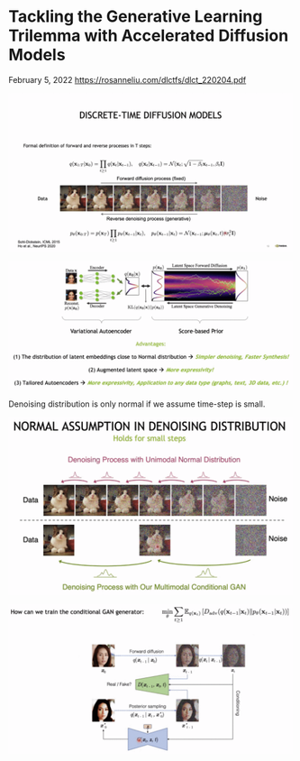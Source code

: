 <div class="next-subtitled"></div>

# Tackling the Generative Learning Trilemma with Accelerated Diffusion Models

February 5, 2022
<https://rosanneliu.com/dlctfs/dlct_220204.pdf>

![](vahdat-dlct-talking-the-generative-learning-trilemma.md-assets/2022-02-04-20-21-46.png)

![](vahdat-dlct-talking-the-generative-learning-trilemma.md-assets/2022-02-04-20-31-16.png)

Denoising distribution is only normal if we assume time-step is small.

![](vahdat-dlct-talking-the-generative-learning-trilemma.md-assets/2022-02-04-20-51-48.png)

![](vahdat-dlct-talking-the-generative-learning-trilemma.md-assets/2022-02-04-20-54-38.png)
